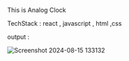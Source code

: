 This is Analog Clock 

TechStack : 
  react , javascript , html ,css 


output : 

  ![Screenshot 2024-08-15 133132](https://github.com/user-attachments/assets/a54a1245-3554-428e-a478-73fad475e5d5)
